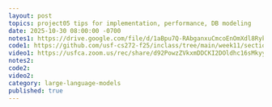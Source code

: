 ```yaml
---
layout: post
topics: project05 tips for implementation, performance, DB modeling
date: 2025-10-30 08:00:00 -0700
notes1: https://drive.google.com/file/d/1aBpu7Q-RAbganxuCmcoEnOmXdl8RykF6/view?usp=share_link
code1: https://github.com/usf-cs272-f25/inclass/tree/main/week11/section01
video1: https://usfca.zoom.us/rec/share/d92PowzZVkxmDDCKI2DOldhc16sMkyySdCPaZehH2qFSSl8QgsnOSgyVoRoivjU0.DEWZ-HOV9Z3gFU1l
notes2: 
code2: 
video2: 
category: large-language-models
published: true
---
```

